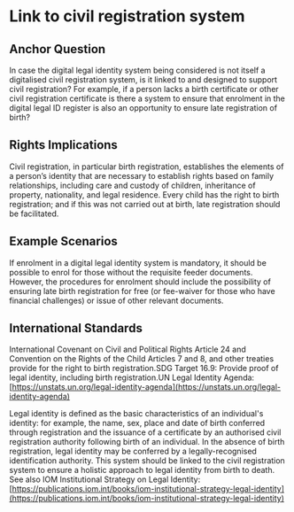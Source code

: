 # Link to civil registration system

## Anchor Question

In case the digital legal identity system being considered is not itself a digitalised civil registration system, is it linked to and designed to support civil registration? For example, if a person lacks a birth certificate or other civil registration certificate is there a system to ensure that enrolment in the digital legal ID register is also an opportunity to ensure late registration of birth?

## Rights Implications

Civil registration, in particular birth registration, establishes the elements of a person’s identity that are necessary to establish rights based on family relationships, including care and custody of children, inheritance of property, nationality, and legal residence. Every child has the right to birth registration; and if this was not carried out at birth, late registration should be facilitated.

## Example Scenarios

If enrolment in a digital legal identity system is mandatory, it should be possible to enrol for those without the requisite feeder documents. However, the procedures for enrolment should include the possibility of ensuring late birth registration for free (or fee-waiver for those who have financial challenges) or issue of other relevant documents.

## International Standards

International Covenant on Civil and Political Rights Article 24 and Convention on the Rights of the Child Articles 7 and 8, and other treaties provide for the right to birth registration.SDG Target 16.9: Provide proof of legal identity, including birth registration.UN Legal Identity Agenda: [https://unstats.un.org/legal-identity-agenda](https://unstats.un.org/legal-identity-agenda)

Legal identity is defined as the basic characteristics of an individual's identity: for example, the name, sex, place and date of birth conferred through registration and the issuance of a certificate by an authorised civil registration authority following birth of an individual. In the absence of birth registration, legal identity may be conferred by a legally-recognised identification authority. This system should be linked to the civil registration system to ensure a holistic approach to legal identity from birth to death. See also IOM Institutional Strategy on Legal Identity: [https://publications.iom.int/books/iom-institutional-strategy-legal-identity](https://publications.iom.int/books/iom-institutional-strategy-legal-identity)

